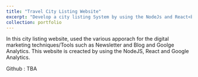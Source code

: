 ```yaml
---
title: "Travel City Listing Website"
excerpt: "Develop a city listing System by using the NodeJs and React<br/><img src='4.jpeg' width='700' height='800' >"
collection: portfolio
---
```


In this city listing website, used the various apporach for the digital marketing techniques/Tools such as Newsletter and Blog and Goolge Analytics. This website is creacted by using the NodeJS, React and Google Analytics.

Github : TBA
